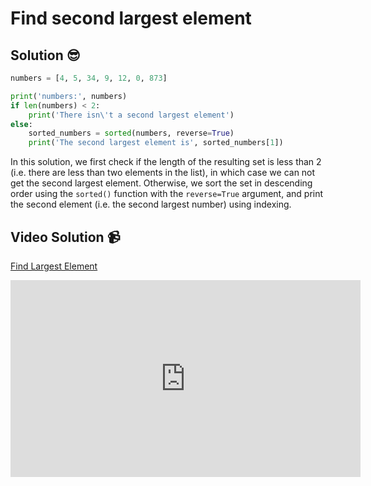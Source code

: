 # Find second largest element

## Solution 😎

```python
numbers = [4, 5, 34, 9, 12, 0, 873]

print('numbers:', numbers)
if len(numbers) < 2:
    print('There isn\'t a second largest element')
else:
    sorted_numbers = sorted(numbers, reverse=True)
    print('The second largest element is', sorted_numbers[1])
```

In this solution, we first check if the length of the resulting set is less than 2 (i.e. there are less than two elements in the list), in which case we can not get the second largest element. Otherwise, we sort the set in descending order using the `sorted()` function with the `reverse=True` argument, and print the second element (i.e. the second largest number) using indexing.

## Video Solution 📹

[Find Largest Element](https://drive.google.com/file/d/1-tPSwAnrREGvlUZX56Ke_m0118-mUWt8/view?usp=sharing)
<iframe width="560" height="315" src="https://www.youtube.com/embed/L7oVOeVutPE" title="YouTube video player" frameborder="0" allow="accelerometer; autoplay; clipboard-write; encrypted-media; gyroscope; picture-in-picture; web-share" allowfullscreen></iframe>
